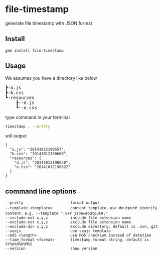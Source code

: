 # file-timestamp
generate file timestamp with JSON format
## Install
```
gem install file-timestamp
```
## Usage
We assumes you have a directory like below
<pre>
┣-a.js
┣-b.css
┗-resources
    ┣--d.js
    ┗--e.css
</pre>
type command in your terminal
```bash
timestamp . --pretty
```
will output
```
{
  "a.js": "20141012190557",
  "b.css": "20141012190600",
  "resources": {
    "d.js": "20141012190620",
    "e.css": "20141012190622"
  }
}
```

## command line options
    --pretty                     format output
    --template <template>        content template，use #output# identify content，e.g. --template ";var json=#output#;"
    --include-ext x,y,z          include file extension name
    --exclude-ext x,y,z          exclude file extension name
    --exclude-dir x,y,z          exclude directory, default is .svn,.git
    --seajs                      use seajs template
    --md5 <length>               use MD5 checksum instead of datetime
    --time_format <format>       timestamp format string, default is %Y%m%d%H%M%S
    --version                    show version

